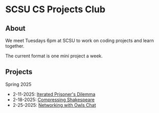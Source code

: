 # SCSU CS Projects Club

## About

We meet Tuesdays 6pm at SCSU to work on coding projects and learn together.

The current format is one mini project a week.

## Projects

Spring 2025

* 2-11-2025: [Iterated Prisoner's Dilemma](https://github.com/ibebrett/prisoners)
* 2-18-2025: [Compressing Shakespeare](https://github.com/ibebrett/owls_compress)
* 2-25-2025: [Networking with Owls Chat](https://github.com/ibebrett/owls_chat)
